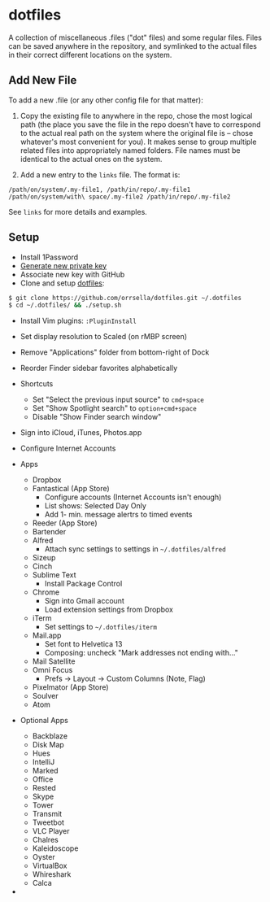 # dotfiles

A collection of miscellaneous .files ("dot" files) and some regular files. Files can be saved anywhere in the repository, and symlinked to the actual files in their correct different locations on the system.

## Add New File

To add a new .file (or any other config file for that matter):

1. Copy the existing file to anywhere in the repo, chose the most logical path (the place you save the file in the repo doesn't have to correspond to the actual real path on the system where the original file is – chose whatever's most convenient for you). It makes sense to group multiple related files into appropriately named folders. File names must be identical to the actual ones on the system.

2. Add a new entry to the `links` file. The format is:

```
/path/on/system/.my-file1, /path/in/repo/.my-file1
/path/on/system/with\ space/.my-file2 /path/in/repo/.my-file2
```

See `links` for more details and examples.

## Setup

- Install 1Password
- [Generate new private key](https://help.github.com/articles/generating-a-new-ssh-key-and-adding-it-to-the-ssh-agent/)
- Associate new key with GitHub
- Clone and setup [dotfiles](https://github.com/orrsella/dotfiles):

```bash
$ git clone https://github.com/orrsella/dotfiles.git ~/.dotfiles
$ cd ~/.dotfiles/ && ./setup.sh
```

- Install Vim plugins: `:PluginInstall`
- Set display resolution to Scaled (on rMBP screen)
- Remove "Applications" folder from bottom-right of Dock
- Reorder Finder sidebar favorites alphabetically
- Shortcuts
    - Set "Select the previous input source" to `cmd+space`
    - Set "Show Spotlight search" to `option+cmd+space`
    - Disable "Show Finder search window"
- Sign into iCloud, iTunes, Photos.app
- Configure Internet Accounts
- Apps
    - Dropbox
    - Fantastical (App Store)
    	- Configure accounts (Internet Accounts isn't enough)
    	- List shows: Selected Day Only
    	- Add 1- min. message alertrs to timed events
    - Reeder (App Store)
    - Bartender
    - Alfred
    	- Attach sync settings to settings in `~/.dotfiles/alfred`
    - Sizeup
    - Cinch
    - Sublime Text
        - Install Package Control
    - Chrome
    	- Sign into Gmail account
    	- Load extension settings from Dropbox
    - iTerm
    	- Set settings to `~/.dotfiles/iterm`
	- Mail.app
		- Set font to Helvetica 13
		- Composing: uncheck "Mark addresses not ending with..."
	- Mail Satellite
	- Omni Focus
		- Prefs -> Layout -> Custom Columns (Note, Flag)
	- Pixelmator (App Store)
	- Soulver
	- Atom
- Optional Apps
    - Backblaze
    - Disk Map
    - Hues
    - IntelliJ
    - Marked
    - Office
    - Rested
    - Skype
    - Tower
    - Transmit
    - Tweetbot
    - VLC Player
	- Chalres
	- Kaleidoscope
	- Oyster
	- VirtualBox
	- Whireshark
	- Calca







-
